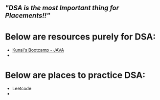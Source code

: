 ## ___"DSA is the most Important thing for Placements!!"___


# Below are resources purely for DSA:

- [Kunal's Bootcamp - JAVA](https://youtube.com/playlist?list=PL9gnSGHSqcnr_DxHsP7AW9ftq0AtAyYqJ)
- 







# Below are places to practice DSA:

- Leetcode
- 
